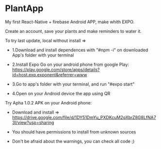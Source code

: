 # PlantApp

My first React-Native + firebase Android APP, make whith EXPO.

Create an account, save your plants and make reminders to water it. 

To try last update, local without install  =>

- 1.Download and install dependences with "#npm -i" on downloaded App's folder  with your terminal

- 2.Install Expo Go on your android phone from google Play: https://play.google.com/store/apps/details?id=host.exp.exponent&referrer=www

- 3.Go to app's folder with your terminal, and run "#expo start" 

- 4.Open on your Android device the app using QR

Try Apha 1.0.2 APK on your Android phone: 

- Download and install => https://drive.google.com/file/d/1DY51DmYu_PXDKcuM2oXbrZ8G8LfNA73l/view?usp=sharing

- You should have permissions to install from unknown sources
- Don't be afraid about the warnings, you can check all code ;)
